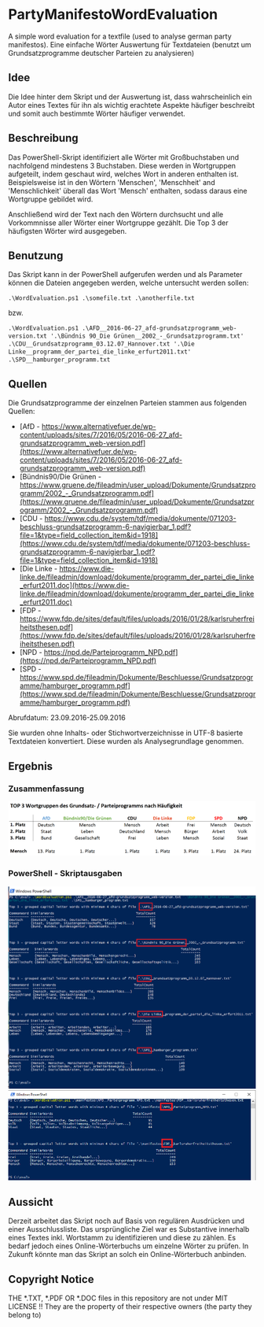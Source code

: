 # PartyManifestoWordEvaluation
A simple word evaluation for a textfile (used to analyse german party manifestos).
Eine einfache Wörter Auswertung für Textdateien (benutzt um Grundsatzprogramme deutscher Parteien zu analysieren)


## Idee
Die Idee hinter dem Skript und der Auswertung ist, dass wahrscheinlich ein Autor eines Textes für ihn als wichtig erachtete Aspekte häufiger beschreibt und somit auch bestimmte Wörter häufiger verwendet.


## Beschreibung
Das PowerShell-Skript identifiziert alle Wörter mit Großbuchstaben und nachfolgend mindestens 3 Buchstaben. 
Diese werden in Wortgruppen aufgeteilt, indem geschaut wird, welches Wort in anderen enthalten ist. 
Beispielsweise ist in den Wörtern 'Menschen', 'Menschheit' and 'Menschlichkeit' überall das Wort 'Mensch' enthalten, sodass daraus eine Wortgruppe gebildet wird.

Anschließend wird der Text nach den Wörtern durchsucht und alle Vorkommnisse aller Wörter einer Wortgruppe gezählt.
Die Top 3 der häufigsten Wörter wird ausgegeben.


## Benutzung
Das Skript kann in der PowerShell aufgerufen werden und als Parameter können die Dateien angegeben werden, welche untersucht werden sollen:

    .\WordEvaluation.ps1 .\somefile.txt .\anotherfile.txt

bzw.

    .\WordEvaluation.ps1 .\AFD__2016-06-27_afd-grundsatzprogramm_web-version.txt '.\Bündnis 90_Die Grünen__2002_-_Grundsatzprogramm.txt' .\CDU__Grundsatzprogramm_03.12.07_Hannover.txt '.\Die Linke__programm_der_partei_die_linke_erfurt2011.txt' .\SPD__hamburger_programm.txt

	
## Quellen
Die Grundsatzprogramme der einzelnen Parteien stammen aus folgenden Quellen:
 * [AfD - https://www.alternativefuer.de/wp-content/uploads/sites/7/2016/05/2016-06-27_afd-grundsatzprogramm_web-version.pdf](https://www.alternativefuer.de/wp-content/uploads/sites/7/2016/05/2016-06-27_afd-grundsatzprogramm_web-version.pdf)
 * [Bündnis90/Die Grünen - https://www.gruene.de/fileadmin/user_upload/Dokumente/Grundsatzprogramm/2002_-_Grundsatzprogramm.pdf](https://www.gruene.de/fileadmin/user_upload/Dokumente/Grundsatzprogramm/2002_-_Grundsatzprogramm.pdf)
 * [CDU - https://www.cdu.de/system/tdf/media/dokumente/071203-beschluss-grundsatzprogramm-6-navigierbar_1.pdf?file=1&type=field_collection_item&id=1918](https://www.cdu.de/system/tdf/media/dokumente/071203-beschluss-grundsatzprogramm-6-navigierbar_1.pdf?file=1&type=field_collection_item&id=1918)
 * [Die Linke - https://www.die-linke.de/fileadmin/download/dokumente/programm_der_partei_die_linke_erfurt2011.doc](https://www.die-linke.de/fileadmin/download/dokumente/programm_der_partei_die_linke_erfurt2011.doc)
 * [FDP - https://www.fdp.de/sites/default/files/uploads/2016/01/28/karlsruherfreiheitsthesen.pdf](https://www.fdp.de/sites/default/files/uploads/2016/01/28/karlsruherfreiheitsthesen.pdf)
 * [NPD - https://npd.de/Parteiprogramm_NPD.pdf](https://npd.de/Parteiprogramm_NPD.pdf)
 * [SPD - https://www.spd.de/fileadmin/Dokumente/Beschluesse/Grundsatzprogramme/hamburger_programm.pdf](https://www.spd.de/fileadmin/Dokumente/Beschluesse/Grundsatzprogramme/hamburger_programm.pdf)

Abrufdatum: 23.09.2016-25.09.2016

Sie wurden ohne Inhalts- oder Stichwortverzeichnisse in UTF-8 basierte Textdateien konvertiert. Diese wurden als Analysegrundlage genommen.

## Ergebnis
### Zusammenfassung
![image](https://github.com/open-coding/PartyManifestoWordEvaluation/blob/master/results/result_top3_pretty.png)

### PowerShell - Skriptausgaben
![image](https://github.com/open-coding/PartyManifestoWordEvaluation/blob/master/results/result_top3_PowerShell_output.png)
![image](https://github.com/open-coding/PartyManifestoWordEvaluation/blob/master/results/result_top3_PowerShell_output_2.png)


## Aussicht
Derzeit arbeitet das Skript noch auf Basis von regulären Ausdrücken und einer Ausschlussliste. 
Das ursprüngliche Ziel war es Substantive innerhalb eines Textes inkl. Wortstamm zu identifizieren und diese zu zählen. Es bedarf jedoch eines Online-Wörterbuchs um einzelne Wörter zu prüfen. 
In Zukunft könnte man das Skript an solch ein Online-Wörterbuch anbinden. 


## Copyright Notice
THE *.TXT, *.PDF OR *.DOC files in this repository are not under MIT LICENSE !!
They are the property of their respective owners (the party they belong to)
